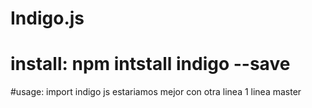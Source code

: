 
# Indigo.js
# install: npm intstall indigo --save

#usage: import indigo js
estariamos mejor con 
otra linea
1 linea master
